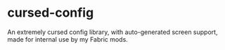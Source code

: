 # cursed-config
An extremely cursed config library, with auto-generated screen support, made for internal use by my Fabric mods.
